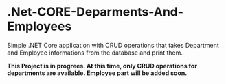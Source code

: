# .Net-CORE-Deparments-And-Employees
Simple .NET Core application with CRUD operations that takes Department and Employee informations from the database and print them.

**This Project is in progrees. At this time, only CRUD operations for departments are available. Employee part will be added soon.**

